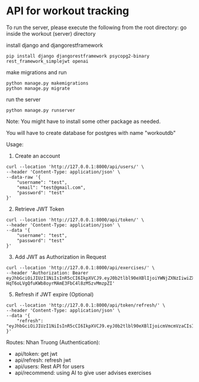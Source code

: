# API for workout tracking

To run the server, please execute the following from the root directory:
go inside the workout (server) directory

install django and djangorestframework 
```
pip install django djangorestframework psycopg2-binary rest_framework_simplejwt openai
```

make migrations and run
```
python manage.py makemigrations
python manage.py migrate
```

run the server
```
python manage.py runserver
```

Note: You might have to install some other package as needed.

You will have to create database for postgres with name "workoutdb" 

Usage:
1. Create an account
```
curl --location 'http://127.0.0.1:8000/api/users/' \
--header 'Content-Type: application/json' \
--data-raw '{
    "username": "test",
    "email": "test@gmail.com",
    "password": "test"
}'
```

2. Retrieve JWT Token
```
curl --location 'http://127.0.0.1:8000/api/token/' \
--header 'Content-Type: application/json' \
--data '{
    "username": "test",
    "password": "test"
}'
```

3. Add JWT as Authorization in Request
```
curl --location 'http://127.0.0.1:8000/api/exercises/' \
--header 'Authorization: Bearer eyJhbGciOiJIUzI1NiIsInR5cCI6IkpXVCJ9.eyJ0b2tlbl90eXBlIjoiYWNjZXNzIiwiZXhwIjoxNzIzMTQyNzA3LCJpYXQiOjE3MjMxMzkwNDUsImp0aSI6ImY5ZDQ0Y2Q1MzE5YTRhMTliMGI2OTZjMzAwYTBiMjY1IiwidXNlcl9pZCI6Mn0.ST-HqT6oLVgQfuKWb8oyrMAmE3FbC4l8zMSzvMmzpZI'
```

5. Refresh if JWT expire (Optional)
```
curl --location 'http://127.0.0.1:8000/api/token/refresh/' \
--header 'Content-Type: application/json' \
--data '{
    "refresh": "eyJhbGciOiJIUzI1NiIsInR5cCI6IkpXVCJ9.eyJ0b2tlbl90eXBlIjoicmVmcmVzaCIsImV4cCI6MTcyMzIyNTQ0NSwiaWF0IjoxNzIzMTM5MDQ1LCJqdGkiOiJkZTFlY2I1YzhhZDY0MmI2OGIwZDQ3ZWE3YWZiZTljYSIsInVzZXJfaWQiOjJ9.ow3EuIn0_mDIF5QsEeM4zLGnWRyASrh2szVP1inVZms"
}'
```


Routes:
Nhan Truong (Authentication):
- api/token: get jwt
- api/refresh: refresh jwt
- api/users: Rest API for users
- api/recommend: using AI to give user advises exercises
